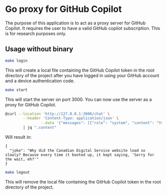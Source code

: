 # Go proxy for GitHub Copilot
The purpose of this application is to act as a proxy server for GitHub Copilot. It requires the user to have a valid GitHub copilot subscription. This is for research purposes only.


## Usage without binary 

```bash
make login
```

This will create a local file containing the GitHub Copilot token in the root directory of the project after you have logged in using your GitHub account and a device authentication code.

```bash
make start
```

This will start the server on port 3000. You can now use the server as a proxy for GitHub Copilot.

```bash
@curl --location 'http://127.0.0.1:3000/chat' \
		--header 'Content-Type: application/json' \
				--data '{"messages": [{"role": "system", "content": "You are a comedian. Return valid JSON"},{"role": "user", "content": "Can you generate a joke about the canadian digital service?"}]}' \
		| jq ".content"
```

Will result in:

```
{
  "joke": "Why did the Canadian Digital Service website load so slowly? Because every time it booted up, it kept saying, 'Sorry for the wait, eh?'"
}
```

```bash
make logout
```

This will remove the local file containing the GitHub Copilot token in the root directory of the project.
